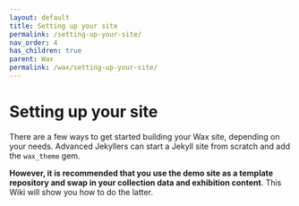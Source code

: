 ```yaml
---
layout: default
title: Setting up your site
permalink: /setting-up-your-site/
nav_order: 4
has_children: true
parent: Wax
permalink: /wax/setting-up-your-site/
---
```


# Setting up your site

There are a few ways to get started building your Wax site, depending on your needs. Advanced Jekyllers can start a Jekyll site from scratch and add the `wax_theme` gem.

__However, it is recommended that you use the demo site as a template repository and swap in your collection data and exhibition content__. This Wiki will show you how to do the latter.
